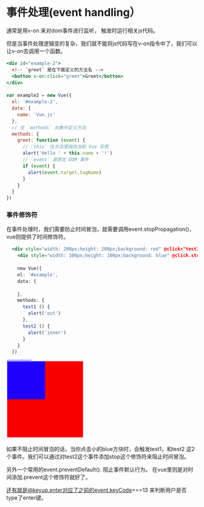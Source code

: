 # 事件处理\(event handling）

通常是用v-on 来对dom事件进行监听， 触发时运行相关js代码。

但是当事件处理逻辑变的复杂，我们就不能将js代码写在v-on指令中了，我们可以让v-on去调用一个函数。

```jsx
<div id="example-2">
  <!-- `greet` 是在下面定义的方法名 -->
  <button v-on:click="greet">Greet</button>
</div>

var example2 = new Vue({
  el: '#example-2',
  data: {
    name: 'Vue.js'
  },
  // 在 `methods` 对象中定义方法
  methods: {
    greet: function (event) {
      // `this` 在方法里指向当前 Vue 实例
      alert('Hello ' + this.name + '!')
      // `event` 是原生 DOM 事件
      if (event) {
        alert(event.target.tagName)
      }
    }
  }
})
```

### 事件修饰符

在事件处理时，我们需要防止时间冒泡，就需要调用event.stopPropagation\(\)，vue则提供了时间修饰符。

```jsx
  <div style="width: 200px;height: 200px;background: red" @click="test1">
    <div style="width: 100px;height: 100px;background: blue" @click.stop="test2"></div>
    
    new Vue({
    el: '#example',
    data: {

    },
    methods: {
      test1 () {
        alert('out')
      },
      test2 () {
        alert('inner')
      }
    }
  })
```

![](../.gitbook/assets/image%20%2815%29.png)

 如果不阻止时间冒泡的话，当你点击小的blue方块时，会触发test1，和test2 这2个事件。我们可以通过对test2这个事件添加stop这个修饰符来阻止时间冒泡。

另外一个常用的event.preventDefault\(\). 阻止事件默认行为。 在vue里则是对时间添加.prevent这个修饰符就好了。

还有就是@keyup.enter对应了之前的event.keyCode===13 来判断用户是否type了enter键。



